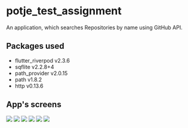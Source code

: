 # potje_test_assignment

An application, which searches Repositories by name using GitHub API.

## Packages used

  * flutter_riverpod v2.3.6
  * sqflite v2.2.8+4
  * path_provider v2.0.15
  * path v1.8.2
  * http v0.13.6

## App's screens

![](load_screen.png)
![](search_empty.png)
![](search_active_input.png)
![](search_list.png)
![](search_history.png)
![](favorite_list.png)
